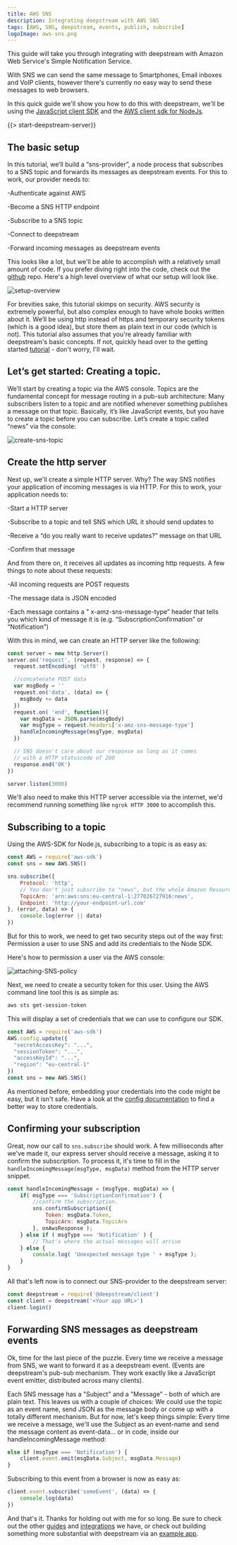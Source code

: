 ```yaml
---
title: AWS SNS
description: Integrating deepstream with AWS SNS
tags: [AWS, SNS, deepstream, events, publish, subscribe]
logoImage: aws-sns.png
---
```


This guide will take you through integrating with deepstream with Amazon Web Service's Simple Notification Service.

With SNS we can send the same message to Smartphones, Email inboxes and VoIP clients, however there's currently no easy way to send these messages to web browsers.

In this quick guide we'll show you how to do this with deepstream, we'll be using the [JavaScript client SDK](/docs/client-js/client/) and the [AWS client sdk for NodeJs](https://aws.amazon.com/sdk-for-node-js/).

{{> start-deepstream-server}}

## The basic setup

In this tutorial, we’ll build a “sns-provider”, a node process that subscribes to a SNS topic and forwards its messages as deepstream events. For this to work, our provider needs to:

-Authenticate against AWS

-Become a SNS HTTP endpoint

-Subscribe to a SNS topic

-Connect to deepstream

-Forward incoming messages as deepstream events

This looks like a lot, but we'll be able to accomplish with a relatively small amount of code. If you prefer diving right into the code, check out the [github](https://github.com/deepstreamIO/demos-js/tree/master/aws/sns) repo. Here's a high level overview of what our setup will look like.

![setup-overview](setup-overview.png)

For brevities sake, this tutorial skimps on security. AWS security is extremely powerful, but also complex enough to have whole books written about it. We’ll be using http instead of https and temporary security tokens (which is a good idea), but store them as plain text in our code (which is not). This tutorial also assumes that you're already familiar with deepstream's basic concepts. If not, quickly head over to the getting started [tutorial](/tutorials/getting-started/node) - don't worry, I'll wait.

## Let’s get started: Creating a topic.
We’ll start by creating a topic via the AWS console. Topics are the fundamental concept for message routing in a pub-sub architecture: Many subscribers listen to a topic and are notified whenever something publishes a message on that topic. Basically, it’s like JavaScript events, but you have to create a topic before you can subscribe. Let’s create a topic called “news” via the console:

![create-sns-topic](create-sns-topic.png)

## Create the http server
Next up, we'll create a simple HTTP server. Why? The way SNS notifies your application of incoming messages is via HTTP. For this to work, your application needs to:

-Start a HTTP server

-Subscribe to a topic and tell SNS which URL it should send updates to

-Receive a “do you really want to receive updates?” message on that URL

-Confirm that message

And from there on, it receives all updates as incoming http requests. A few things to note about these requests:

-All incoming requests are POST requests

-The message data is JSON encoded

-Each message contains a " x-amz-sns-message-type” header that tells you which kind of message it is (e.g. “SubscriptionConfirmation” or “Notification”)

With this in mind, we can create an HTTP server like the following:

```javascript
const server = new http.Server()
server.on('request', (request, response) => {
  request.setEncoding( 'utf8' )

  //concatenate POST data
  var msgBody = ''
  request.on('data', (data) => {
    msgBody += data
  })
  request.on( 'end', function(){
    var msgData = JSON.parse(msgBody)
    var msgType = request.headers['x-amz-sns-message-type']
    handleIncomingMessage(msgType, msgData)
  })

  // SNS doesn't care about our response as long as it comes
  // with a HTTP statuscode of 200
  response.end('OK')
})

server.listen(3000)
```

We'll also need to make this HTTP server accessible via the internet, we'd recommend running something like `ngrok HTTP 3000` to accomplish this.

## Subscribing to a topic

Using the AWS-SDK for Node.js, subscribing to a topic is as easy as:

```javascript
const AWS = require('aws-sdk')
const sns = new AWS.SNS()

sns.subscribe({
    Protocol: 'http',
    // You don't just subscribe to "news", but the whole Amazon Resource Name (ARN)
    TopicArn: 'arn:aws:sns:eu-central-1:277026727916:news',
    Endpoint: 'http://your-endpoint-url.com'
}, (error, data) => {
    console.log(error || data)
})
```
But for this to work, we need to get two security steps out of the way first: Permission a user to use SNS and add its credentials to the Node SDK.

Here's how to permission a user via the AWS console:

![attaching-SNS-policy](attaching-SNS-policy.png)

Next, we need to create a security token for this user. Using the AWS command line tool this is as simple as:

```bash
aws sts get-session-token
```

This will display a set of credentials that we can use to configure our SDK.

```javascript
const AWS = require('aws-sdk')
AWS.config.update({
  "secretAccessKey": "...",
  "sessionToken": "...",
  "accessKeyId": "...",
  "region": "eu-central-1"
})
const sns = new AWS.SNS()
```

As mentioned before, embedding your credentials into the code might be easy, but it isn't safe. Have a look at the [config documentation](https://docs.aws.amazon.com/sdk-for-javascript/v2/developer-guide/configuring-the-jssdk.html) to find a better way to store credentials.

## Confirming your subscription
Great, now our call to `sns.subscribe` should work. A few milliseconds after we've made it, our express server should receive a message, asking it to confirm the subscription. To process it, it's time to fill in the `handleIncomingMessage(msgType, msgData)` method from the HTTP server snippet.

```javascript
const handleIncomingMessage = (msgType, msgData) => {
    if( msgType === 'SubscriptionConfirmation') {
        //confirm the subscription.
        sns.confirmSubscription({
            Token: msgData.Token,
            TopicArn: msgData.TopicArn
        }, onAwsResponse );
    } else if ( msgType === 'Notification' ) {
        // That's where the actual messages will arrive
    } else {
        console.log( 'Unexpected message type ' + msgType );
    }
}
```

All that's left now is to connect our SNS-provider to the deepstream server:

```javascript
const deepstream = require('@deepstream/client')
const client = deepstream('<Your app URL>')
client.login()
```

## Forwarding SNS messages as deepstream events

Ok, time for the last piece of the puzzle. Every time we receive a message from SNS, we want to forward it as a deepstream event. (Events are deepstream's pub-sub mechanism. They work exactly like a JavaScript event emitter, distributed across many clients).

Each SNS message has a "Subject" and a "Message" - both of which are plain text. This leaves us with a couple of choices: We could use the topic as an event name, send JSON as the message body or come up with a totally different mechanism. But for now, let's keep things simple: Every time we receive a message, we'll use the Subject as an event-name and send the message content as event-data... or in code, inside our handleIncomingMessage method:

```javascript
else if (msgType === 'Notification') {
    client.event.emit(msgData.Subject, msgData.Message)
}
```

Subscribing to this event from a browser is now as easy as:

```javascript
client.event.subscribe('someEvent', (data) => {
    console.log(data)
})

```
And that's it. Thanks for holding out with me for so long. Be sure to check out the other [guides](/tutorials/#guides) and [integrations](/tutorials/#integrations) we have, or check out building something more substantial with deepstream via an [example app](/tutorials/#example-apps).
